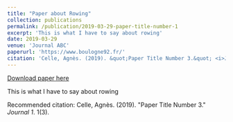 ```yaml
---
title: "Paper about Rowing"
collection: publications
permalink: /publication/2019-03-29-paper-title-number-1
excerpt: 'This is what I have to say about rowing'
date: 2019-03-29
venue: 'Journal ABC'
paperurl: 'https://www.boulogne92.fr/'
citation: 'Celle, Agnès. (2019). &quot;Paper Title Number 3.&quot; <i>Journal 1</i>. 1(3).'
---
```


<a href='https://www.boulogne92.fr/'>Download paper here</a>

This is what I have to say about rowing

Recommended citation: Celle, Agnès. (2019). "Paper Title Number 3." <i>Journal 1</i>. 1(3).